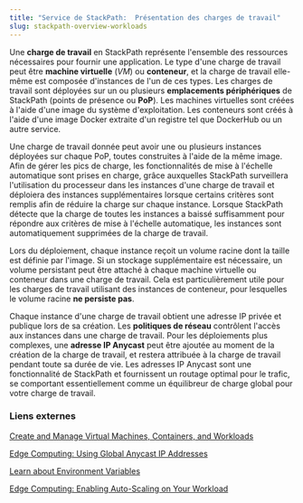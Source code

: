 ```yaml
---
title: "Service de StackPath:  Présentation des charges de travail"
slug: stackpath-overview-workloads
---
```



Une **charge de travail** en StackPath représente l'ensemble des ressources nécessaires pour fournir une application. Le type d'une charge de travail peut être **machine virtuelle** (*VM*) ou **conteneur**, et la charge de travail elle-même est composée d'instances de l'un de ces types. Les charges de travail sont déployées sur un ou plusieurs **emplacements périphériques** de StackPath (points de présence ou **PoP**). Les machines virtuelles sont créées à l'aide d'une image du système d'exploitation. Les conteneurs sont créés à l'aide d'une image Docker extraite d'un registre tel que DockerHub ou un autre service.

Une charge de travail donnée peut avoir une ou plusieurs instances déployées sur chaque PoP, toutes construites à l'aide de la même image. Afin de gérer les pics de charge, les fonctionnalités de mise à l'échelle automatique sont prises en charge, grâce auxquelles StackPath surveillera l'utilisation du processeur dans les instances d'une charge de travail et déploiera des instances supplémentaires lorsque certains critères sont remplis afin de réduire la charge sur chaque instance. Lorsque StackPath détecte que la charge de toutes les instances a baissé suffisamment pour répondre aux critères de mise à l'échelle automatique, les instances sont automatiquement supprimées de la charge de travail.

Lors du déploiement, chaque instance reçoit un volume racine dont la taille est définie par l'image. Si un stockage supplémentaire est nécessaire, un volume persistant peut être attaché à chaque machine virtuelle ou conteneur dans une charge de travail. Cela est particulièrement utile pour les charges de travail utilisant des instances de conteneur, pour lesquelles le volume racine **ne persiste pas**.

Chaque instance d'une charge de travail obtient une adresse IP privée et publique lors de sa création.  <!-- [Network policies](stackpack-network-policies.md) -->  Les **politiques de réseau** contrôlent l'accès aux instances dans une charge de travail. Pour les déploiements plus complexes, une **adresse IP Anycast** peut être ajoutée au moment de la création de la charge de travail, et restera attribuée à la charge de travail pendant toute sa durée de vie. Les adresses IP Anycast sont une fonctionnalité de StackPath et fournissent un routage optimal pour le trafic, se comportant essentiellement comme un équilibreur de charge global pour votre charge de travail.  <!-- Need to show where Anycast IPs send traffic.  This is not clear to me at this time. -->



### Liens externes

[Create and Manage Virtual Machines, Containers, and Workloads](https://support.stackpath.com/hc/en-us/articles/360022756051-Create-and-Manage-Virtual-Machines-Containers-and-Workloads)

[Edge Computing: Using Global Anycast IP Addresses](https://support.stackpath.com/hc/en-us/articles/360022801751-Edge-Computing-Using-Global-Anycast-IP-Addresses)

[Learn about Environment Variables](https://support.stackpath.com/hc/en-us/articles/360022768891)

[Edge Computing:  Enabling Auto-Scaling on Your Workload](https://support.stackpath.com/hc/en-us/articles/360034604611-Edge-Computing-Enabling-Auto-Scaling-on-Your-Workload)
